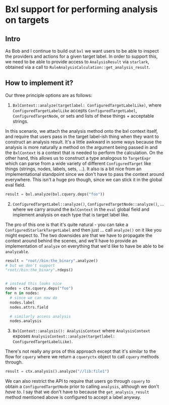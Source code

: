 # Bxl support for performing analysis on targets

## Intro

As Bob and I continue to build out `bxl` we want users to be able to inspect the
providers and actions for a given target label. In order to support this, we
need to be able to provide access to `AnalysisResult` via `starlark`, obtained
via a call to `RuleAnalysisCalculation::get_analysis_result`.

## How to implement it?

Our three principle options are as follows:

1. `BxlContext::analyze(targetlabel: ConfiguredTargetLabelLike)`, where
   `ConfiguredTargetLabelLike` accepts `ConfiguredTargetLabel`,
   `ConfiguredTargetNode`, or sets and lists of these things + acceptable
   strings.

In this scenario, we attach the analysis method onto the bxl context itself, and
require that users pass in the target label-ish thing when they want to
construct an analysis result. It's a little awkward in some ways because the
analysis is more naturally a method on the argument being passed in and the
`BxlContext` is a context that is needed to perform the calculation. On the
other hand, this allows us to construct a type analogous to `TargetExpr` which
can parse from a wide variety of different `ConfiguredTarget` like things
(strings, nodes, labels, sets, ...). It also is a bit nice from an
implementational standpoint since we don't have to pass the context around
everywhere. This isn't a huge pro though, since we can stick it in the global
eval field.

```python
result = bxl.analyze(bxl.cquery.deps("foo"))
```

2. `ConfiguredTargetLabel::analyze()`, `ConfiguredTargetNode::analyze()`, ...
   where we carry around the `BxlContext` in the `eval` global field and
   implement analysis on each type that is target label like.

The pro of this one is that it's quite natural - you can take a
`ConfiguredStarlarkTargetLabel` and then just ... call `analyze()` on it like
you might expect to. The two downsides are that we have to propagate the context
around behind the scenes, and we'll have to provide an implementation of
`analyze` on everything that we'd like to have be able to be `analyzable`.

```python
result = "root//bin:the_binary".analyze()
# but we don't support
"root//bin:the_binary".rdeps()


# instead this looks nice
nodes = ctx.cquery.deps("foo")
for n in nodes:
  # since we can now do
  nodes.label
  nodes.attrs.field

  # similarly access analysis
  nodes.analysis
```

3. `BxlContext::analysis(): AnalysisContext` where `AnalysisContext` exposes
   `AnalysisContext::analyze(targetlabel: ConfiguredTargetLabelLike)`.

There's not really any pros of this approach except that it's similar to the
flow for `cquery` where we return a `cqueryctx` object to call `cquery` methods
through.

```python
result = ctx.analysis().analyze("//lib:file1")
```

We can also restrict the API to require that users go through `cquery` to obtain
a `ConfiguredTargetNode` prior to calling `analysis`, although we don't _have
to_. I say that we don't have to because the `get_analysis_result` method
mentioned above is configured to accept a label anyway.
